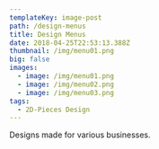```yaml
---
templateKey: image-post
path: /design-menus
title: Design Menus
date: 2018-04-25T22:53:13.388Z
thumbnail: /img/menu01.png
big: false
images:
  - image: /img/menu01.png
  - image: /img/menu02.png
  - image: /img/menu03.png
tags:
  - 2D-Pieces Design
---
```

Designs made for various businesses.
